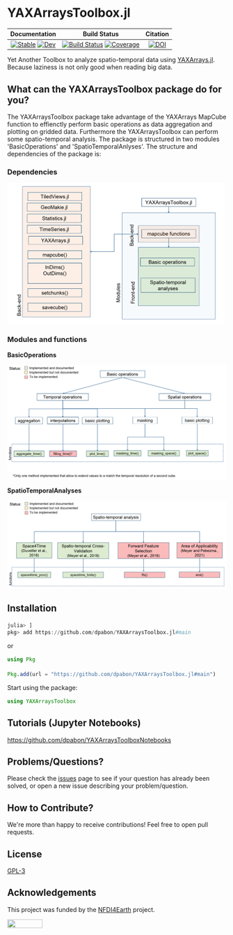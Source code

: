 # YAXArraysToolbox.jl

| **Documentation**                                                               | **Build Status**                                                                                | **Citation** |
|:-------------------------------------------------------------------------------:|:-----------------------------------------------------------------------------------------------:|:-----------------------------------------------------------------------------------------------:|
| [![Stable](https://img.shields.io/badge/docs-stable-blue.svg)](https://dpabon.github.io/YAXArraysToolbox.jl/stable/) [![Dev](https://img.shields.io/badge/docs-dev-blue.svg)](https://dpabon.github.io/YAXArraysToolbox.jl/dev/) | [![Build Status](https://github.com/dpabon/YAXArraysToolbox.jl/actions/workflows/CI.yml/badge.svg?branch=main)](https://github.com/dpabon/YAXArraysToolbox.jl/actions/workflows/CI.yml?query=branch%3Amain) [![Coverage](https://codecov.io/gh/dpabon/YAXArraysToolbox.jl/branch/main/graph/badge.svg)](https://codecov.io/gh/dpabon/YAXArraysToolbox.jl) | [![DOI](https://zenodo.org/badge/617361484.svg)](https://zenodo.org/badge/latestdoi/617361484) |

Yet Another Toolbox to analyze spatio-temporal data using [YAXArrays.jl](https://github.com/JuliaDataCubes/YAXArrays.jl). Because laziness is not only good when reading big data.

## What can the YAXArraysToolbox package do for you?

The YAXArraysToolbox package take advantage of the YAXArrays MapCube function to effienctly perform basic operations as data aggregation and plotting on gridded data. Furthermore the YAXArraysToolbox can perform some spatio-temporal analysis. The package is structured in two modules 'BasicOperations' and 'SpatioTemporalAnlyses'. The structure and dependencies of the package is:

### Dependencies


<img src="docs/img/YAXArraysToolbox_dependencies.png" width="500">

### Modules and functions

**BasicOperations**

<img src="docs/img/YAXArraysToolbox_BasicOperations.png" width="700">

**SpatioTemporalAnalyses**

<img src="docs/img/YAXArraysToolbox_SpatioTemporalAnalyses.png" width="700">


## Installation

```julia
julia> ]
pkg> add https://github.com/dpabon/YAXArraysToolbox.jl#main
```
or

```julia
using Pkg

Pkg.add(url = "https://github.com/dpabon/YAXArraysToolbox.jl#main")

```
Start using the package:

```julia
using YAXArraysToolbox

```


## Tutorials (Jupyter Notebooks)

https://github.com/dpabon/YAXArraysToolboxNotebooks

## Problems/Questions?

Please check the [issues](https://github.com/dpabon/YAXArraysToolbox.jl/issues) page to see if your question has already been solved, or  open a new issue describing your problem/question.

## How to Contribute?

We're more than happy to receive contributions! Feel free to open pull requests.

## License

[GPL-3](https://github.com/dpabon/YAXArraysToolbox.jl/blob/main/LICENSE)


## Acknowledgements

This project was funded by the [NFDI4Earth](https://www.nfdi4earth.de/) project.

<a href="https://www.nfdi4earth.de/"><img src="https://www.nfdi4earth.de/templates/nfdi4earth/images/NFDI4Earth_logo.png"  width="40%" height="10%">

